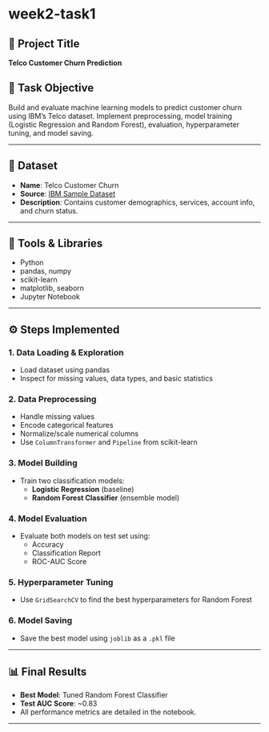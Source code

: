 # week2-task1

## 📌 Project Title  
**Telco Customer Churn Prediction**

## 📝 Task Objective  
Build and evaluate machine learning models to predict customer churn using IBM’s Telco dataset. Implement preprocessing, model training (Logistic Regression and Random Forest), evaluation, hyperparameter tuning, and model saving.

---

## 📂 Dataset  
- **Name**: Telco Customer Churn  
- **Source**: [IBM Sample Dataset](https://www.ibm.com/communities/analytics/watson-analytics-blog/guide-to-sample-datasets/)  
- **Description**: Contains customer demographics, services, account info, and churn status.

---

## 🔧 Tools & Libraries  
- Python  
- pandas, numpy  
- scikit-learn  
- matplotlib, seaborn  
- Jupyter Notebook  

---

## ⚙️ Steps Implemented

### 1. Data Loading & Exploration
- Load dataset using pandas  
- Inspect for missing values, data types, and basic statistics  

### 2. Data Preprocessing
- Handle missing values  
- Encode categorical features  
- Normalize/scale numerical columns  
- Use `ColumnTransformer` and `Pipeline` from scikit-learn  

### 3. Model Building
- Train two classification models:
  - **Logistic Regression** (baseline)  
  - **Random Forest Classifier** (ensemble model)

### 4. Model Evaluation
- Evaluate both models on test set using:
  - Accuracy  
  - Classification Report  
  - ROC-AUC Score  

### 5. Hyperparameter Tuning
- Use `GridSearchCV` to find the best hyperparameters for Random Forest  

### 6. Model Saving
- Save the best model using `joblib` as a `.pkl` file  

---

## 📊 Final Results
- **Best Model**: Tuned Random Forest Classifier  
- **Test AUC Score**: ~0.83  
- All performance metrics are detailed in the notebook.

---


